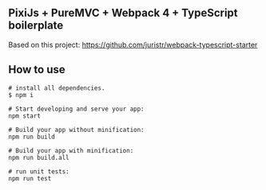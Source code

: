 PixiJs + PureMVC + Webpack 4 + TypeScript boilerplate
------------------------------

Based on this project:
https://github.com/juristr/webpack-typescript-starter

## How to use

```
# install all dependencies.
$ npm i

# Start developing and serve your app:
npm start

# Build your app without minification: 
npm run build

# Build your app with minification: 
npm run build.all

# run unit tests:
npm run test
```


